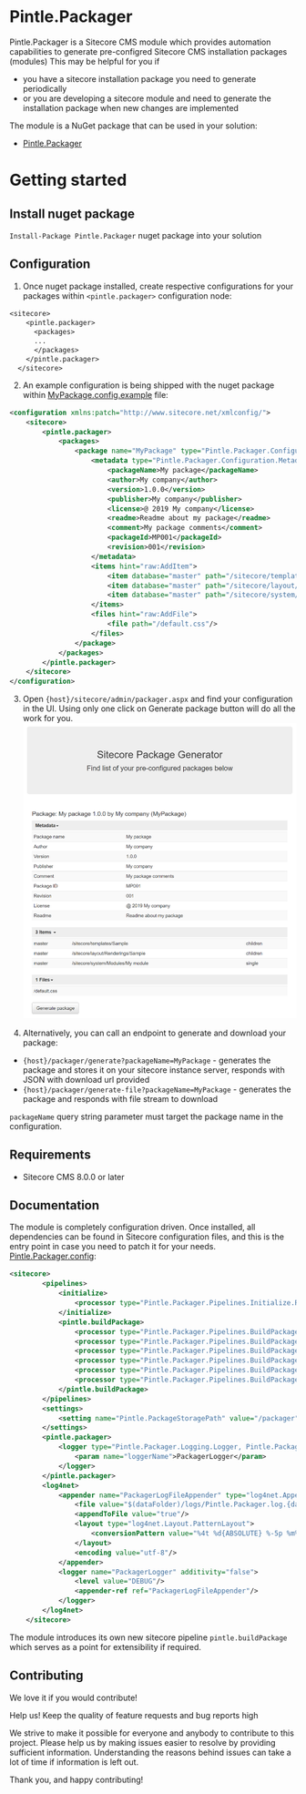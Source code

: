 # Pintle.Packager

Pintle.Packager is a Sitecore CMS module which provides automation capabilities to generate pre-configred Sitecore CMS installation packages (modules)
This may be helpful for you if 
 * you have a sitecore installation package you need to generate periodically
 * or you are developing a sitecore module and need to generate the installation package when new changes are implemented

The module is a NuGet package that can be used in your solution:
 * [Pintle.Packager](https://www.nuget.org/packages/Pintle.Packager "Pintle.Packager")

# Getting started

## Install nuget package

`Install-Package Pintle.Packager` nuget package into your solution

## Configuration

1. Once nuget package installed, create respective configurations for your packages within `<pintle.packager>` configuration node:
```
<sitecore>
    <pintle.packager>
      <packages>
      ...
      </packages>
    </pintle.packager>
  </sitecore>
```

2. An example configuration is being shipped with the nuget package within  [MyPackage.config.example](https://github.com/pintle/pintle-packager/blob/master/src/Pintle.Packager/App_Config/Include/Pintle.Packager/MyPackage.config.example "MyPackage.config.example") file:
```xml
<configuration xmlns:patch="http://www.sitecore.net/xmlconfig/">
	<sitecore>
		<pintle.packager>
			<packages>
				<package name="MyPackage" type="Pintle.Packager.Configuration.PackageConfiguration, Pintle.Packager">
					<metadata type="Pintle.Packager.Configuration.MetadataConfiguration, Pintle.Packager">
						<packageName>My package</packageName>
						<author>My company</author>
						<version>1.0.0</version>
						<publisher>My company</publisher>
						<license>@ 2019 My company</license>
						<readme>Readme about my package</readme>
						<comment>My package comments</comment>
						<packageId>MP001</packageId>
						<revision>001</revision>
					</metadata>
					<items hint="raw:AddItem">
						<item database="master" path="/sitecore/templates/Sample"/>
						<item database="master" path="/sitecore/layout/Renderings/Sample"/>
						<item database="master" path="/sitecore/system/Modules/My module" children="false"/>
					</items>
					<files hint="raw:AddFile">
						<file path="/default.css"/>
					</files>
				</package>
			</packages>
		</pintle.packager>
	</sitecore>
</configuration>
```

3. Open `{host}/sitecore/admin/packager.aspx` and find your configuration in the UI. Using only one click on Generate package button will do all the work for you.
![Packager UI](/assets/example-screenshot.png?raw=true "Packager UI")

4. Alternatively, you can call an endpoint to generate and download your package:
 * `{host}/packager/generate?packageName=MyPackage` - generates the package and stores it on your sitecore instance server, responds with JSON with download url provided
 * `{host}/packager/generate-file?packageName=MyPackage` - generates the package and responds with file stream to download

`packageName` query string parameter must target the package name in the configuration.

## Requirements

* Sitecore CMS 8.0.0 or later

## Documentation

The module is completely configuration driven. Once installed, all dependencies can be found in Sitecore configuration files, and this is the entry point in case you need to patch it for your needs.
[Pintle.Packager.config](https://github.com/pintle/pintle-packager/blob/master/src/Pintle.Packager/App_Config/Include/Pintle.Packager/Pintle.Packager.config "Pintle.Packager.config"):
```xml
<sitecore>
		<pipelines>
			<initialize>
				<processor type="Pintle.Packager.Pipelines.Initialize.RouteMapRegistration, Pintle.Packager"/>
			</initialize>
			<pintle.buildPackage>
				<processor type="Pintle.Packager.Pipelines.BuildPackage.ValidateRequiredParameters, Pintle.Packager"/>
				<processor type="Pintle.Packager.Pipelines.BuildPackage.SetPackageMetadata, Pintle.Packager"/>
				<processor type="Pintle.Packager.Pipelines.BuildPackage.AddPackageItems, Pintle.Packager"/>
				<processor type="Pintle.Packager.Pipelines.BuildPackage.AddPackageFiles, Pintle.Packager"/>
				<processor type="Pintle.Packager.Pipelines.BuildPackage.SetPackageFilePath, Pintle.Packager"/>
				<processor type="Pintle.Packager.Pipelines.BuildPackage.GeneratePackage, Pintle.Packager"/>
			</pintle.buildPackage>
		</pipelines>
		<settings>
			<setting name="Pintle.PackageStoragePath" value="/packager" />
		</settings>
		<pintle.packager>
			<logger type="Pintle.Packager.Logging.Logger, Pintle.Packager" singleInstance="true">
				<param name="loggerName">PackagerLogger</param>
			</logger>
		</pintle.packager>
		<log4net>
			<appender name="PackagerLogFileAppender" type="log4net.Appender.SitecoreLogFileAppender, Sitecore.Logging">
				<file value="$(dataFolder)/logs/Pintle.Packager.log.{date}.txt"/>
				<appendToFile value="true"/>
				<layout type="log4net.Layout.PatternLayout">
					<conversionPattern value="%4t %d{ABSOLUTE} %-5p %m%n"/>
				</layout>
				<encoding value="utf-8"/>
			</appender>
			<logger name="PackagerLogger" additivity="false">
				<level value="DEBUG"/>
				<appender-ref ref="PackagerLogFileAppender"/>
			</logger>
		</log4net>
	</sitecore>
```

The module introduces its own new sitecore pipeline `pintle.buildPackage` which serves as a point for extensibility if required.

## Contributing

We love it if you would contribute!

Help us! Keep the quality of feature requests and bug reports high

We strive to make it possible for everyone and anybody to contribute to this project. Please help us by making issues easier to resolve by providing sufficient information. Understanding the reasons behind issues can take a lot of time if information is left out.

Thank you, and happy contributing!